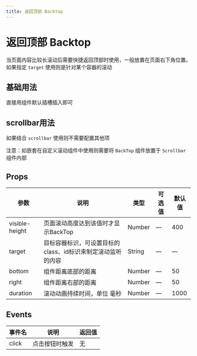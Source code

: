 ```yaml
---
title: 返回顶部 Backtop
---
```




# 返回顶部 Backtop

当页面内容比较长滚动后需要快捷返回顶部时使用，一般放置在页面右下角位置。如果指定 `target` 使用则是针对某个容器的滚动

## 基础用法

直接用组件默认插槽插入即可

<preview path="./demo/Backtop/Basic.vue"></preview>

## scrollbar用法

如果结合 `scrollbar` 使用则不需要配置其他项

注意：如嵌套在自定义滚动组件中使用则需要将 `BackTop` 组件放置于 `Scrollbar` 组件内部

<preview path="./demo/Backtop/Scrollbar.vue"></preview>

## Props

| 参数           | 说明                                                        | 类型   | 可选值 | 默认值 |
| -------------- | ----------------------------------------------------------- | ------ | ------ | ------ |
| visible-height | 页面滚动高度达到该值时才显示BackTop                         | Number | —      | 400    |
| target         | 目标容器标识，可设置目标的class、id标识来制定滚动监听的内容 | String | —      | —      |
| bottom         | 组件距离底部的距离                                          | Number | —      | 50     |
| right          | 组件距离右部的距离                                          | Number | —      | 50     |
| duration       | 滚动动画持续时间，单位 毫秒                                 | Number | —      | 1000   |

## Events

| 事件名 | 说明           | 返回值 |
| ------ | -------------- | ------ |
| click  | 点击按钮时触发 | 无     |
